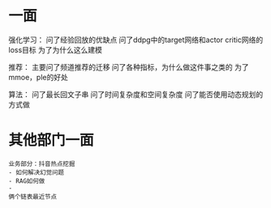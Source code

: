 # 一面
强化学习：
    问了经验回放的优缺点
    问了ddpg中的target网络和actor critic网络的loss目标
    为了为什么这么建模

推荐：
    主要问了频道推荐的迁移
    问了各种指标，为什么做这件事之类的
    为了mmoe，ple的好处
    

算法：
    问了最长回文子串
    问了时间复杂度和空间复杂度
    问了能否使用动态规划的方式做

# 其他部门一面
    业务部分：抖音热点挖掘
    - 如何解决幻觉问题
    - RAG如何做
    - 
    俩个链表最近节点    


